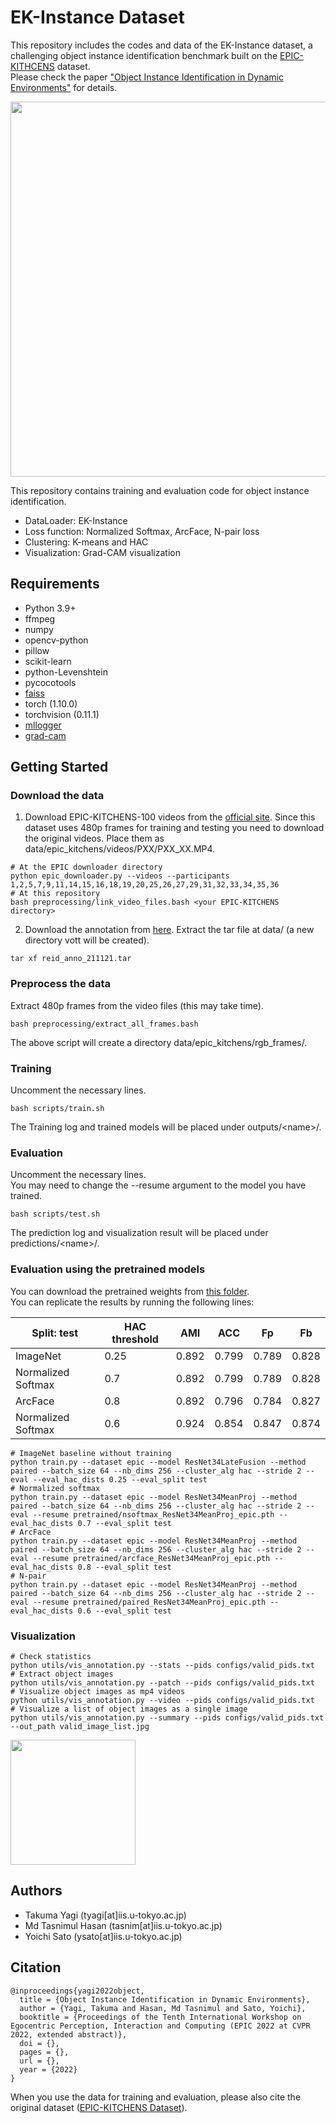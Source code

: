 # EK-Instance Dataset
This repository includes the codes and data of the EK-Instance dataset, a challenging object instance identification benchmark built on the [EPIC-KITHCENS](https://epic-kitchens.github.io/2022) dataset.  
Please check the paper ["Object Instance Identification in Dynamic Environments"](https://arxiv.org/abs/2206.05319) for details.

<img src="assets/epic22_teaser.png" width="600" >

This repository contains training and evaluation code for object instance identification.

* DataLoader: EK-Instance
* Loss function: Normalized Softmax, ArcFace, N-pair loss
* Clustering: K-means and HAC
* Visualization: Grad-CAM visualization

## Requirements
* Python 3.9+
* ffmpeg
* numpy
* opencv-python
* pillow
* scikit-learn
* python-Levenshtein
* pycocotools
* [faiss](https://github.com/facebookresearch/faiss)
* torch (1.10.0)
* torchvision (0.11.1)
* [mllogger](https://github.com/takumayagi/mllogger)
* [grad-cam](https://pypi.org/project/grad-cam/)

## Getting Started
### Download the data
1. Download EPIC-KITCHENS-100 videos from the [official site](https://github.com/epic-kitchens/epic-kitchens-download-scripts).
Since this dataset uses 480p frames for training and testing you need to download the original videos.
Place them as data/epic_kitchens/videos/PXX/PXX_XX.MP4.
```
# At the EPIC downloader directory
python epic_downloader.py --videos --participants 1,2,5,7,9,11,14,15,16,18,19,20,25,26,27,29,31,32,33,34,35,36
# At this repository
bash preprocessing/link_video_files.bash <your EPIC-KITCHENS directory>
```

2. Download the annotation from [here](https://drive.google.com/file/d/1D-LjYsHdfjjpDeSkE9pYLRqlDOHXyD7e/view?usp=sharing).
Extract the tar file at data/ (a new directory vott will be created).

```
tar xf reid_anno_211121.tar
```

### Preprocess the data
Extract 480p frames from the video files (this may take time).
```
bash preprocessing/extract_all_frames.bash
```
The above script will create a directory data/epic_kitchens/rgb_frames/.

### Training
Uncomment the necessary lines.
```
bash scripts/train.sh
```

The Training log and trained models will be placed under outputs/\<name\>/.

### Evaluation
Uncomment the necessary lines.  
You may need to change the --resume argument to the model you have trained.
```
bash scripts/test.sh
```

The prediction log and visualization result will be placed under predictions/\<name\>/.

### Evaluation using the pretrained models
You can download the pretrained weights from [this folder](https://drive.google.com/drive/folders/1dT1dG0x3VPCTHrlaWxO275PlIKhfUiSX?usp=sharing).  
You can replicate the results by running the following lines:

| Split: test | HAC threshold | AMI | ACC | Fp | Fb |
| ------------- | ------------- | ------------- | ------------- | ------------- | ------------- |
| ImageNet | 0.25 | 0.892 | 0.799 | 0.789 | 0.828 |
| Normalized Softmax | 0.7 | 0.892 | 0.799 | 0.789 | 0.828 |
| ArcFace | 0.8 | 0.892 | 0.796 | 0.784 | 0.827 |
| Normalized Softmax | 0.6 | 0.924 | 0.854 | 0.847 | 0.874 |

```
# ImageNet baseline without training
python train.py --dataset epic --model ResNet34LateFusion --method paired --batch_size 64 --nb_dims 256 --cluster_alg hac --stride 2 --eval --eval_hac_dists 0.25 --eval_split test
# Normalized softmax
python train.py --dataset epic --model ResNet34MeanProj --method paired --batch_size 64 --nb_dims 256 --cluster_alg hac --stride 2 --eval --resume pretrained/nsoftmax_ResNet34MeanProj_epic.pth --eval_hac_dists 0.7 --eval_split test
# ArcFace
python train.py --dataset epic --model ResNet34MeanProj --method paired --batch_size 64 --nb_dims 256 --cluster_alg hac --stride 2 --eval --resume pretrained/arcface_ResNet34MeanProj_epic.pth --eval_hac_dists 0.8 --eval_split test
# N-pair
python train.py --dataset epic --model ResNet34MeanProj --method paired --batch_size 64 --nb_dims 256 --cluster_alg hac --stride 2 --eval --resume pretrained/paired_ResNet34MeanProj_epic.pth --eval_hac_dists 0.6 --eval_split test
```

### Visualization
```
# Check statistics
python utils/vis_annotation.py --stats --pids configs/valid_pids.txt
# Extract object images
python utils/vis_annotation.py --patch --pids configs/valid_pids.txt
# Visualize object images as mp4 videos
python utils/vis_annotation.py --video --pids configs/valid_pids.txt
# Visualize a list of object images as a single image
python utils/vis_annotation.py --summary --pids configs/valid_pids.txt --out_path valid_image_list.jpg
```
<img src="assets/epic22_teaser.gif" width="200" >

## Authors
* Takuma Yagi (tyagi[at]iis.u-tokyo.ac.jp)
* Md Tasnimul Hasan (tasnim[at]iis.u-tokyo.ac.jp)
* Yoichi Sato (ysato[at]iis.u-tokyo.ac.jp)

## Citation
```
@inproceedings{yagi2022object,
  title = {Object Instance Identification in Dynamic Environments},
  author = {Yagi, Takuma and Hasan, Md Tasnimul and Sato, Yoichi},
  booktitle = {Proceedings of the Tenth International Workshop on Egocentric Perception, Interaction and Computing (EPIC 2022 at CVPR 2022, extended abstract)},
  doi = {},
  pages = {},
  url = {},
  year = {2022}
} 
```

When you use the data for training and evaluation, please also cite the original dataset ([EPIC-KITCHENS Dataset](https://epic-kitchens.github.io/)).
